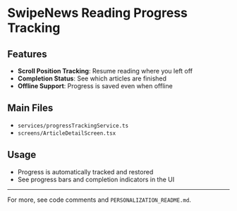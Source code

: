 # SwipeNews Reading Progress Tracking

## Features
- **Scroll Position Tracking**: Resume reading where you left off
- **Completion Status**: See which articles are finished
- **Offline Support**: Progress is saved even when offline

## Main Files
- `services/progressTrackingService.ts`
- `screens/ArticleDetailScreen.tsx`

## Usage
- Progress is automatically tracked and restored
- See progress bars and completion indicators in the UI

---
For more, see code comments and `PERSONALIZATION_README.md`.
